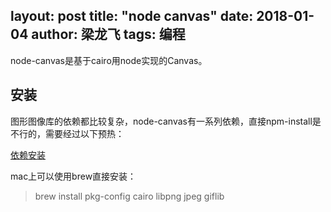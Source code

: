 layout: post
title:  "node canvas"
date:   2018-01-04
author: 梁龙飞
tags: 编程
---

node-canvas是基于cairo用node实现的Canvas。

## 安装

图形图像库的依赖都比较复杂，node-canvas有一系列依赖，直接npm-install是不行的，需要经过以下预热：

[依赖安装](https://www.npmjs.com/package/canvas)

mac上可以使用brew直接安装：
> brew install pkg-config cairo libpng jpeg giflib

## 